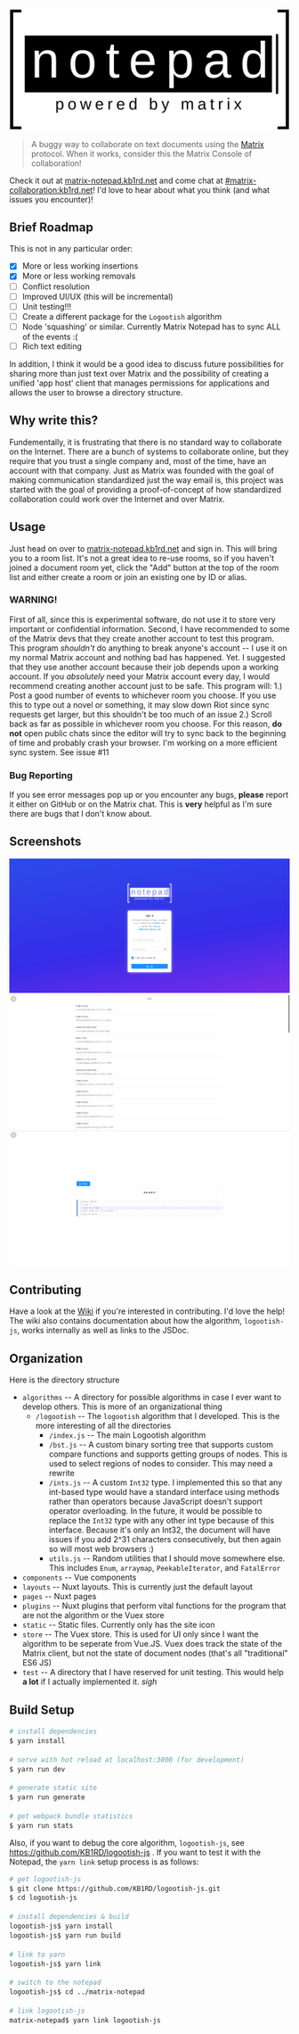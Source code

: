 ![Matrix Notepad](static/logo/notepad%20logo.svg)
> A buggy way to collaborate on text documents using the [Matrix](https://matrix.org) protocol. When it works, consider this the Matrix Console of collaboration!

Check it out at [matrix-notepad.kb1rd.net](https://matrix-notepad.kb1rd.net/) and come chat at [#matrix-collaboration:kb1rd.net](https://matrix.to/#/#matrix-collaboration:kb1rd.net?via=kb1rd.net&via=matrix.org&via=matrix.geklautecloud.de)! I'd love to hear about what you think (and what issues you encounter)!

## Brief Roadmap
This is not in any particular order:
* [x] More or less working insertions
* [x] More or less working removals
* [ ] Conflict resolution
* [ ] Improved UI/UX (this will be incremental)
* [ ] Unit testing!!!
* [ ] Create a different package for the `Logootish` algorithm
* [ ] Node 'squashing' or similar. Currently Matrix Notepad has to sync ALL of the events :(
* [ ] Rich text editing

In addition, I think it would be a good idea to discuss future possibilities for sharing more than just text over Matrix and the possibility of creating a unified 'app host' client that manages permissions for applications and allows the user to browse a directory structure.

## Why write this?
Fundementally, it is frustrating that there is no standard way to collaborate on the Internet. There are a bunch of systems to collaborate online, but they require that you trust a single company and, most of the time, have an account with that company. Just as Matrix was founded with the goal of making communication standardized just the way email is, this project was started with the goal of providing a proof-of-concept of how standardized collaboration could work over the Internet and over Matrix.

## Usage
Just head on over to [matrix-notepad.kb1rd.net](https://matrix-notepad.kb1rd.net/) and sign in. This will bring you to a room list. It's not a great idea to re-use rooms, so if you haven't joined a document room yet, click the "Add" button at the top of the room list and either create a room or join an existing one by ID or alias.

### WARNING!
First of all, since this is experimental software, do not use it to store very important or confidential information. Second, I have recommended to some of the Matrix devs that they create another account to test this program. This program *shouldn't* do anything to break anyone's account -- I use it on my normal Matrix account and nothing bad has happened. Yet. I suggested that they use another account because their job depends upon a working account. If you *absolutely* need your Matrix account every day, I would recommend creating another account just to be safe. This program will:
1.) Post a good number of events to whichever room you choose. If you use this to type out a novel or something, it may slow down Riot since sync requests get larger, but this shouldn't be too much of an issue
2.) Scroll back as far as possible in whichever room you choose. For this reason, **do not** open public chats since the editor will try to sync back to the beginning of time and probably crash your browser. I'm working on a more efficient sync system. See issue #11

### Bug Reporting
If you see error messages pop up or you encounter any bugs, **please** report it either on GitHub or on the Matrix chat. This is **very** helpful as I'm sure there are bugs that I don't know about.

## Screenshots
![Sign in](static/signin.png)
![Room List](static/roomlist.png)
![Document Editing](static/document.png)

## Contributing
Have a look at the [Wiki](https://github.com/KB1RD/matrix-notepad/wiki) if you're interested in contributing. I'd love the help! The wiki also contains documentation about how the algorithm, `logootish-js`, works internally as well as links to the JSDoc.

## Organization
Here is the directory structure
* `algorithms` -- A directory for possible algorithms in case I ever want to develop others. This is more of an organizational thing
  * `/logootish` -- The `logootish` algorithm that I developed. This is the more interesting of all the directories
    * `/index.js` -- The main Logootish algorithm
    * `/bst.js` -- A custom binary sorting tree that supports custom compare functions and supports getting groups of nodes. This is used to select regions of nodes to consider. This may need a rewrite
    * `/ints.js` -- A custom `Int32` type. I implemented this so that any int-based type would have a standard interface using methods rather than operators because JavaScript doesn't support operator overloading. In the future, it would be possible to replace the `Int32` type with any other int type because of this interface. Because it's only an Int32, the document will have issues if you add 2^31 characters consecutively, but then again so will most web browsers :)
    * `utils.js` -- Random utilities that I should move somewhere else. This includes `Enum`, `arraymap`, `PeekableIterator`, and `FatalError`
* `components` -- Vue components
* `layouts` -- Nuxt layouts. This is currently just the default layout
* `pages` -- Nuxt pages
* `plugins` -- Nuxt plugins that perform vital functions for the program that are not the algorithm or the Vuex store
* `static` -- Static files. Currently only has the site icon
* `store` -- The Vuex store. This is used for UI only since I want the algorithm to be seperate from Vue.JS. Vuex does track the state of the Matrix client, but not the state of document nodes (that's all "traditional" ES6 JS)
* `test` -- A directory that I have reserved for unit testing. This would help **a lot** if I actually implemented it. *sigh*

## Build Setup
``` bash
# install dependencies
$ yarn install

# serve with hot reload at localhost:3000 (for development)
$ yarn run dev

# generate static site
$ yarn run generate

# get webpack bundle statistics
$ yarn run stats
```

Also, if you want to debug the core algorithm, `logootish-js`, see https://github.com/KB1RD/logootish-js . If you want to test it with the Notepad, the `yarn link` setup process is as follows:
``` bash
# get logootish-js
$ git clone https://github.com/KB1RD/logootish-js.git
$ cd logootish-js

# install dependencies & build
logootish-js$ yarn install
logootish-js$ yarn run build

# link to yarn
logootish-js$ yarn link

# switch to the notepad
logootish-js$ cd ../matrix-notepad

# link logootish-js
matrix-notepad$ yarn link logootish-js
```
